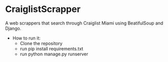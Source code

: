# CraiglistScrapper
A web scrappers that search through Craiglist Miami using BeatifulSoup and Django.

* How to run it:
    * Clone the repository
   * run pip install requirements.txt
    * run python manage.py runserver
